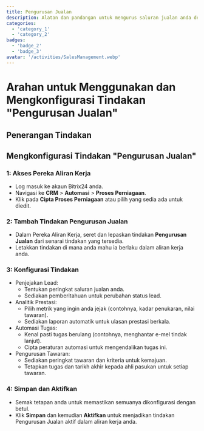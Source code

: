 ```yaml
---
title: Pengurusan Jualan
description: Alatan dan pandangan untuk mengurus saluran jualan anda dengan berkesan.
categories: 
  - 'category_1'
  - 'category_2'
badges: 
  - 'badge_2'
  - 'badge_3'
avatar: '/activities/SalesManagement.webp'
---
```


# Arahan untuk Menggunakan dan Mengkonfigurasi Tindakan "Pengurusan Jualan"

## Penerangan Tindakan

## **Mengkonfigurasi Tindakan "Pengurusan Jualan"**

### 1: Akses Pereka Aliran Kerja
- Log masuk ke akaun Bitrix24 anda.
- Navigasi ke **CRM** > **Automasi** > **Proses Perniagaan**.
- Klik pada **Cipta Proses Perniagaan** atau pilih yang sedia ada untuk diedit.

### 2: Tambah Tindakan Pengurusan Jualan
- Dalam Pereka Aliran Kerja, seret dan lepaskan tindakan **Pengurusan Jualan** dari senarai tindakan yang tersedia.
- Letakkan tindakan di mana anda mahu ia berlaku dalam aliran kerja anda.

### 3: Konfigurasi Tindakan
- Penjejakan Lead:
  - Tentukan peringkat saluran jualan anda.
  - Sediakan pemberitahuan untuk perubahan status lead.
- Analitik Prestasi:
  - Pilih metrik yang ingin anda jejak (contohnya, kadar penukaran, nilai tawaran).
  - Sediakan laporan automatik untuk ulasan prestasi berkala.
- Automasi Tugas:
  - Kenal pasti tugas berulang (contohnya, menghantar e-mel tindak lanjut).
  - Cipta peraturan automasi untuk mengendalikan tugas ini.
- Pengurusan Tawaran:
  - Sediakan peringkat tawaran dan kriteria untuk kemajuan.
  - Tetapkan tugas dan tarikh akhir kepada ahli pasukan untuk setiap tawaran.

### 4: Simpan dan Aktifkan
- Semak tetapan anda untuk memastikan semuanya dikonfigurasi dengan betul.
- Klik **Simpan** dan kemudian **Aktifkan** untuk menjadikan tindakan Pengurusan Jualan aktif dalam aliran kerja anda.